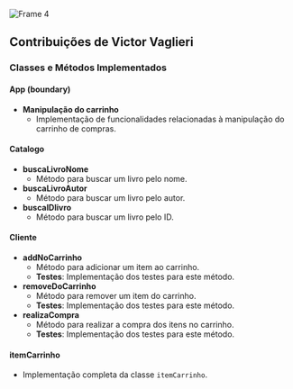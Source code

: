 ![Frame 4](https://github.com/david-pessoa/Livraria_EngSoftware/assets/104323068/878fabc6-3fbc-4bdc-b47c-ae1e05e8acd0)


## Contribuições de Victor Vaglieri

### Classes e Métodos Implementados

#### App (boundary)
- **Manipulação do carrinho**
  - Implementação de funcionalidades relacionadas à manipulação do carrinho de compras.

#### Catalogo
- **buscaLivroNome**
  - Método para buscar um livro pelo nome.
- **buscaLivroAutor**
  - Método para buscar um livro pelo autor.
- **buscaIDlivro**
  - Método para buscar um livro pelo ID.

#### Cliente
- **addNoCarrinho**
  - Método para adicionar um item ao carrinho.
  - **Testes**: Implementação dos testes para este método.
- **removeDoCarrinho**
  - Método para remover um item do carrinho.
  - **Testes**: Implementação dos testes para este método.
- **realizaCompra**
  - Método para realizar a compra dos itens no carrinho.
  - **Testes**: Implementação dos testes para este método.

#### itemCarrinho
- Implementação completa da classe `itemCarrinho`.

<!--links para os repositórios de referência: -->
<!--https://github.com/rebeccamello/Paws-Seasons/wiki -->
<!--https://github.com/MuriloGomesMunhoz/A-SClean/wiki-->

